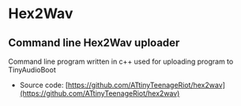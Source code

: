 # Hex2Wav

## Command line Hex2Wav uploader

Command line program written in c++ used for uploading program to TinyAudioBoot

* Source code: [https://github.com/ATtinyTeenageRiot/hex2wav](https://github.com/ATtinyTeenageRiot/hex2wav)
